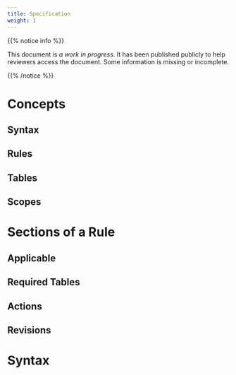 ```yaml
---
title: Specification
weight: 1
---
```

{{% notice info %}}

This document is *a work in progress*. It has been published publicly to help
reviewers access the document. Some information is missing or incomplete.

{{% /notice %}}

# Concepts

## Syntax

## Rules

## Tables

## Scopes

# Sections of a Rule

## Applicable

## Required Tables

## Actions

## Revisions

# Syntax
